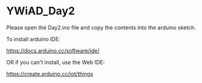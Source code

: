 # YWiAD_Day2

Please open the Day2.ino file and copy the contents into the arduino sketch.

To install arduino IDE: 

<https://docs.arduino.cc/software/ide/>

OR if you can't install, use the Web IDE:

<https://create.arduino.cc/iot/things>

